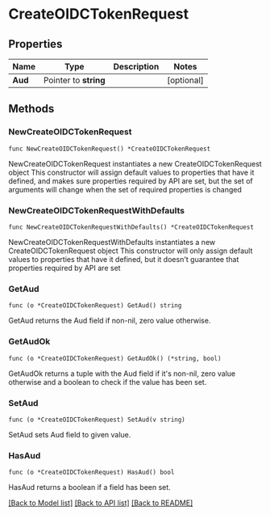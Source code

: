 # CreateOIDCTokenRequest

## Properties

Name | Type | Description | Notes
------------ | ------------- | ------------- | -------------
**Aud** | Pointer to **string** |  | [optional] 

## Methods

### NewCreateOIDCTokenRequest

`func NewCreateOIDCTokenRequest() *CreateOIDCTokenRequest`

NewCreateOIDCTokenRequest instantiates a new CreateOIDCTokenRequest object
This constructor will assign default values to properties that have it defined,
and makes sure properties required by API are set, but the set of arguments
will change when the set of required properties is changed

### NewCreateOIDCTokenRequestWithDefaults

`func NewCreateOIDCTokenRequestWithDefaults() *CreateOIDCTokenRequest`

NewCreateOIDCTokenRequestWithDefaults instantiates a new CreateOIDCTokenRequest object
This constructor will only assign default values to properties that have it defined,
but it doesn't guarantee that properties required by API are set

### GetAud

`func (o *CreateOIDCTokenRequest) GetAud() string`

GetAud returns the Aud field if non-nil, zero value otherwise.

### GetAudOk

`func (o *CreateOIDCTokenRequest) GetAudOk() (*string, bool)`

GetAudOk returns a tuple with the Aud field if it's non-nil, zero value otherwise
and a boolean to check if the value has been set.

### SetAud

`func (o *CreateOIDCTokenRequest) SetAud(v string)`

SetAud sets Aud field to given value.

### HasAud

`func (o *CreateOIDCTokenRequest) HasAud() bool`

HasAud returns a boolean if a field has been set.


[[Back to Model list]](../README.md#documentation-for-models) [[Back to API list]](../README.md#documentation-for-api-endpoints) [[Back to README]](../README.md)


